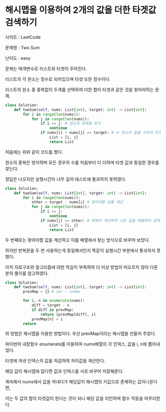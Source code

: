 # 해시맵을 이용하여 2개의 값을 더한 타겟값 검색하기

사이트 : LeetCode

문제명 : Two Sum

난이도 : easy

문제는 매개변수로 리스트와 타겟이 주어진다.

리스트의 각 원소는 정수로 되어있으며 타겟 또한 정수이다.

리스트의 원소 중 중복없이 두개를 선택하여 더한 합이 타겟과 같은 것을 찾아야하는 문제.

```python
class Solution:
    def twoSum(self, nums: List[int], target: int) -> List[int]:
        for i in range(len(nums)):
            for j in range(len(nums)):
                if i >= j: # 원소의 중복을 방지
                    continue
                if nums[i] + nums[j] == target: # 두 원소의 합을 구하여 타겟과 동일한지 검사
                    List = [i, j]
                    return List
```

처음에는 위와 같이 코드를 짰다.

원소의 중복은 방지하며 모든 경우의 수를 처음부터 다 더하며 타겟 값과 동일한 경우를 찾는다.

정답은 나오지만 실행시간이 너무 길어 테스트에 통과하지 못하였다.

```python
class Solution:
    def twoSum(self, nums: List[int], target: int) -> List[int]:
        for i in range(len(nums)):
            other = target - nums[i] # 찾아야할 값을 계산
            for j in range(len(nums)):
                if i >= j:
                    continue
                if nums[j] == other: # 위에서 계산하여 나온 값을 배열에서 검색
                    List = [i, j]
                    return List
```

두 번째로는 찾아야할 값을 계산하고 이를 배열에서 찾는 방식으로 바꾸어 보았다.

하지만 반복문을 두 번 사용하는게 동일해서인지 똑같이 실행시간 부분에서 통과하지 못했다.

아직 자료구조와 알고리즘에 대한 학습이 부족하여 더 이상 방법이 떠오르지 않아 다른 분의 풀이를 참고하였다.

```python
class Solution:
    def twoSum(self, nums: List[int], target: int) -> List[int]:
        prevMap = {} # var : index

        for i, n in enumerate(nums):
            diff = target - n
            if diff in prevMap:
                return [prevMap[diff], i]
            prevMap[n] = i
        return
```

위 방법은 해시맵을 이용한 방법이다. 우선 prevMap이라는 해시맵을 만들어 주었다.

파이썬의 내장함수 enumerate를 이용하여 nums배열의 각 인덱스, 값을 i, n에 뽑아내었다.

타겟에 꺼낸 인덱스의 값을 차감하여 차이값을 계산한다.

해당 값이 해시맵에 없다면 값과 인덱스를 서로 바꾸어 저장해준다.

계속해서 nums에서 값을 꺼내다가 해당값이 해시맵의 키값으로 존재하는 값이나온다면,

이는 두 값의 합이 타겟값이 된다는 것이 되니 해당 값을 리턴하며 함수 작동을 마무리한다.
